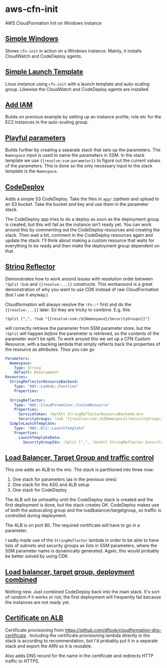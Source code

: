 # aws-cfn-init
AWS CloudFormation Init on Windows instance

## [Simple Windows](cfn/10_simple_instance/)

Shows `cfn-init` in action on a Windows instance. Mainly, it installs CloudWatch and CodeDeploy agents.

## [Simple Launch Template](cfn/20_asg_launchtemplate/)

Linux instance using `cfn-init` with a launch template and auto-scaling group. Likewise the CloudWatch and CodeDeploy agents are installed.

## [Add IAM](cfn/30_asg_iam/)

Builds on previous example by setting up an instance profile, role etc for the EC2 instances in the auto-scaling group.

## [Playful parameters](cfn/40_asg_parameters/)

Builds further by creating a separate stack that sets up the parameters. The `Namespace` input is used to name the parameters in SSM.
In the stack template we use `{{resolve:ssm:parameter}}` to
figure out the current values of the parameters. This is done so the only necessary input to the stack template is the `Namespace`.

## [CodeDeploy](cfn/50_codedeploy/)

Adds a simple S3 CodeDeploy. Take the files in `app/` zipthem and upload to an S3 bucket. Take the bucket and key
and use them in the parameter stack.

The CodeDeploy app tries to do a deploy as soon as the deployment group is created, but this will fail as the instance isn't
ready yet. You can work around this by commenting out the CodeDeploy resources and creating the stack. Then wait a bit, comment
in the CodeDeploy resources again and update the stack. I'll think about making a custom resource that waits for everything to 
be ready and then make the deployment group dependent on that.

## [String Reflector](cfn/51_parameter_customresource/)

Demonstrates how to work around issues with resolution order between `!Split` `!Sub` and `{{resolve:...}}`
constructs. This workaround is a great demonstration of why you want to use CDK instead
of raw CloudFormation (but I use it anyway.)

Cloudformation will always resolve the `!Fn::*` first and do the `{{resolve:...}}` later. So they are tricky
to combine. E.g. this

```
!Split [",", !Sub "{{resolve:ssm:/${Namespace}/SecurityGroups}}"]
```

will correctly retrieve the parameter from SSM parameter store, but the `!Split` will happen _before_
the parameter is retrieved, so the contents of the parameter won't be split. To work around this we
set up a CFN Custom Resource, with a backing lambda that simply reflects back the properties of the
resource as attributes. Thus you can go

```yaml
Parameters:
  Namespace:
    Type: String
    Default: Development
Resources:
  StringReflectorResourceBackend:
    Type: "AWS::Lambda::Function"
    Properties:
      ...
  StringReflector:
    Type: "AWS::CloudFormation::CustomResource"
    Properties:
      ServiceToken: !GetAtt StringReflectorResourceBackend.Arn
      SecurityGroups: !Sub "{{resolve:ssm:/${Namespace}/SecurityGroups}}"
  SimpleLaunchTemplate:
    Type: "AWS::EC2::LaunchTemplate"
    Properties:
      LaunchTemplateData:
        SecurityGroupIds: !Split [",", !GetAtt StringReflector.SecurityGroups]
```

## [Load Balancer, Target Group and traffic control](/cfn/60_alb/)

This one adds an ALB to the mix. The stack is partitioned into three now:
1. One stack for parameters (as in the previous ones)
1. One stack for the ASG and ALB setup
1. One stack for CodeDeploy

The ALB will be unhealthy until the CodeDeploy stack is created and the first
deployment is done, but the stack creates OK. CodeDeploy makes use of both
the autoscaling group and the loadbalancer/targetgroup, so traffic is 
controlled during deployment.

The ALB is on port 80. The required certificate will have to go in a parameter.

I sadly made use of the `StringReflector` lambda in order to be able to have
lists of subnets and security groups as lists in SSM parameters, where the 
SSM parameter name is dynamically generated. Again, this would probably be
better solved by using CDK.

## [Load balancer, target group, deployment combined](cfn/61_alb_combined/)

Nothing new. Just combined CodeDeploy back into the main stack. It's sort of random
if it works or not; the first deployment will frequently fail because the instances
are not ready yet.

## [Certificate on ALB](cfn/62_alb_combined_cert/)

Certificate provisioning from https://github.com/dflook/cloudformation-dns-certificate .
Including the certificate provisioning lambda directly in the stack is according to
recommendation, but I'd probably put it in a separate stack and export the ARN so it
is reusable.

Also adds DNS record for the name in the certificate and redirects HTTP traffic to HTTPS.

